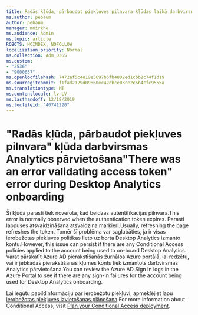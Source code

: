 ```yaml
---
title: Radās kļūda, pārbaudot piekļuves pilnvara kļūdas laikā darbvirsmas Analytics iekāpšanas
ms.author: pebaum
author: pebaum
manager: mnirkhe
ms.audience: Admin
ms.topic: article
ROBOTS: NOINDEX, NOFOLLOW
localization_priority: Normal
ms.collection: Adm_O365
ms.custom:
- "2536"
- "9000657"
ms.openlocfilehash: 7472af5c4e19e5697b5fb4802ed1cbb2c74f1d19
ms.sourcegitcommit: f1fad2129d09660ec42dbce03ce2c6b4cfc9555a
ms.translationtype: MT
ms.contentlocale: lv-LV
ms.lasthandoff: 12/18/2019
ms.locfileid: "40741220"
---
```

# <a name="there-was-an-error-validating-access-token-error-during-desktop-analytics-onboarding"></a><span data-ttu-id="65f46-102">"Radās kļūda, pārbaudot piekļuves pilnvara" kļūda darbvirsmas Analytics pārvietošana</span><span class="sxs-lookup"><span data-stu-id="65f46-102">"There was an error validating access token" error during Desktop Analytics onboarding</span></span>

<span data-ttu-id="65f46-103">Šī kļūda parasti tiek novērota, kad beidzas autentifikācijas pilnvara.</span><span class="sxs-lookup"><span data-stu-id="65f46-103">This error is normally observed when the authentication token expires.</span></span> <span data-ttu-id="65f46-104">Parasti lappuses atsvaidzināšana atsvaidzina marķieri.</span><span class="sxs-lookup"><span data-stu-id="65f46-104">Usually, refreshing the page refreshes the token.</span></span> <span data-ttu-id="65f46-105">Tomēr šī problēma var saglabāties, ja ir visas ierobežotas piekļuves politikas lieto uz borta Desktop Analytics izmanto kontu.</span><span class="sxs-lookup"><span data-stu-id="65f46-105">However, this issue can persist if there are any Conditional Access policies applied to the account being used to on-board Desktop Analytics.</span></span> <span data-ttu-id="65f46-106">Varat pārskatīt Azure AD pierakstīšanās žurnālos Azure portālā, lai redzētu, vai ir jebkādas pierakstīšanās kļūmes konts tiek izmantots darbvirsmas Analytics pārvietošana.</span><span class="sxs-lookup"><span data-stu-id="65f46-106">You can review the Azure AD Sign In logs in the Azure Portal to see if there are any sign-in failures for the account being used for Desktop Analytics onboarding.</span></span>

<span data-ttu-id="65f46-107">Lai iegūtu papildinformāciju par ierobežotu piekļuvi, apmeklējiet lapu [ierobežotas piekļuves izvietošanas plānošana](https://docs.microsoft.com/azure/active-directory/conditional-access/plan-conditional-access).</span><span class="sxs-lookup"><span data-stu-id="65f46-107">For more information about Conditional Access, visit [Plan your Conditional Access deployment](https://docs.microsoft.com/azure/active-directory/conditional-access/plan-conditional-access).</span></span>